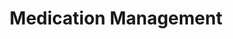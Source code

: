 ---
layout: more
permalink: "/modules/person-centered-care/med-management/"
title: Medication Management

sections:
  - section:

    - part: full
      title: Self management support

---